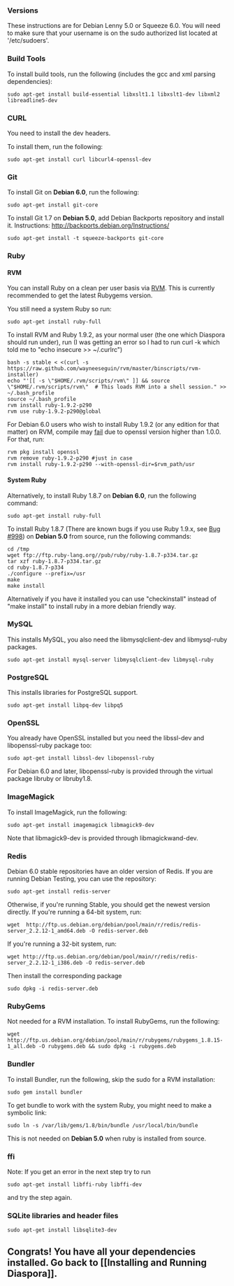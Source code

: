 ### Versions

These instructions are for Debian Lenny 5.0 or Squeeze 6.0.  You will need to make sure that your username is on the sudo authorized list located at '/etc/sudoers'.

### Build Tools

To install build tools, run the following (includes the gcc and xml parsing dependencies):

    sudo apt-get install build-essential libxslt1.1 libxslt1-dev libxml2 libreadline5-dev

### CURL

You need to install the dev headers.

To install them, run the following:

    sudo apt-get install curl libcurl4-openssl-dev

### Git

To install Git on **Debian 6.0**, run the following:

    sudo apt-get install git-core

To install Git 1.7 on **Debian 5.0**, add Debian Backports repository and install it. Instructions: http://backports.debian.org/Instructions/

    sudo apt-get install -t squeeze-backports git-core


### Ruby

#### RVM

You can install Ruby on a clean per user basis via [RVM](https://rvm.beginrescueend.com/). This is currently recommended to get the latest Rubygems version.

You still need a system Ruby so run:

    sudo apt-get install ruby-full

To install RVM and Ruby 1.9.2, as your normal user (the one which Diaspora should run under), run (I was getting an error so I had to run curl -k which told me to "echo insecure >> ~/.curlrc")

    bash -s stable < <(curl -s https://raw.github.com/wayneeseguin/rvm/master/binscripts/rvm-installer)
    echo "'[[ -s \"$HOME/.rvm/scripts/rvm\" ]] && source \"$HOME/.rvm/scripts/rvm\"  # This loads RVM into a shell session." >> ~/.bash_profile
    source ~/.bash_profile
    rvm install ruby-1.9.2-p290
    rvm use ruby-1.9.2-p290@global


For Debian 6.0 users who wish to install Ruby 1.9.2 (or any edition for that matter) on RVM, compile may [fail](https://rvm.beginrescueend.com/packages/openssl/) due to openssl version higher than 1.0.0. For that, run:

    rvm pkg install openssl
    rvm remove ruby-1.9.2-p290 #just in case
    rvm install ruby-1.9.2-p290 --with-openssl-dir=$rvm_path/usr

#### System Ruby
Alternatively, to install Ruby 1.8.7 on **Debian 6.0**, run the following command:

    sudo apt-get install ruby-full

To install Ruby 1.8.7 (There are known bugs if you use Ruby 1.9.x, see [Bug #998](http://bugs.joindiaspora.com/issues/998)) on **Debian 5.0** from source, run the following commands:

    cd /tmp
    wget ftp://ftp.ruby-lang.org//pub/ruby/ruby-1.8.7-p334.tar.gz
    tar xzf ruby-1.8.7-p334.tar.gz
    cd ruby-1.8.7-p334
    ./configure --prefix=/usr
    make
    make install

Alternatively if you have it installed you can use "checkinstall" instead of "make install" to install ruby in a more debian friendly way.

### MySQL

This installs MySQL, you also need the libmysqlclient-dev and libmysql-ruby packages.

    sudo apt-get install mysql-server libmysqlclient-dev libmysql-ruby


### PostgreSQL

This installs libraries for PostgreSQL support.

    sudo apt-get install libpq-dev libpq5

### OpenSSL

You already have OpenSSL installed but you need the libssl-dev and libopenssl-ruby package too:

    sudo apt-get install libssl-dev libopenssl-ruby

For Debian 6.0 and later, libopenssl-ruby is provided through the virtual package libruby or libruby1.8.

### ImageMagick

To install ImageMagick, run the following:

    sudo apt-get install imagemagick libmagick9-dev

Note that libmagick9-dev is provided through libmagickwand-dev.

### Redis

Debian 6.0 stable repositories have an older version of Redis.  If you are running Debian Testing, you can use the repository:

    sudo apt-get install redis-server

Otherwise, if you're running Stable, you should get the newest version directly.  If you're running a 64-bit system, run:

    wget  http://ftp.us.debian.org/debian/pool/main/r/redis/redis-server_2.2.12-1_amd64.deb -O redis-server.deb

If you're running a 32-bit system, run:

    wget http://ftp.us.debian.org/debian/pool/main/r/redis/redis-server_2.2.12-1_i386.deb -O redis-server.deb

Then install the corresponding package

    sudo dpkg -i redis-server.deb

### RubyGems

Not needed for a RVM installation.
To install RubyGems, run the following:

    wget http://ftp.us.debian.org/debian/pool/main/r/rubygems/rubygems_1.8.15-1_all.deb -O rubygems.deb && sudo dpkg -i rubygems.deb


### Bundler

To install Bundler, run the following, skip the sudo for a RVM installation:

    sudo gem install bundler 

To get bundle to work with the system Ruby, you might need to make a symbolic link:

    sudo ln -s /var/lib/gems/1.8/bin/bundle /usr/local/bin/bundle

This is not needed on **Debian 5.0** when ruby is installed from source.


### ffi

Note: If you get an error in the next step try to run

    sudo apt-get install libffi-ruby libffi-dev

and try the step again.

### SQLite libraries and header files

    sudo apt-get install libsqlite3-dev


## Congrats! You have all your dependencies installed. Go back to [[Installing and Running Diaspora]].
